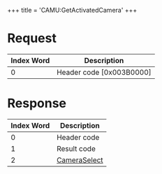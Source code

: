 +++
title = 'CAMU:GetActivatedCamera'
+++

# Request

| Index Word | Description                |
|------------|----------------------------|
| 0          | Header code \[0x003B0000\] |

# Response

| Index Word | Description                                             |
|------------|---------------------------------------------------------|
| 0          | Header code                                             |
| 1          | Result code                                             |
| 2          | [CameraSelect](Camera_Services#cameraselect "wikilink") |
